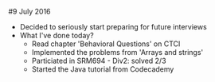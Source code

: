 #9 July 2016
- Decided to seriously start preparing for future interviews
- What I've done today?
    - Read chapter 'Behavioral Questions' on CTCI
    - Implemented the problems from 'Arrays and strings'
    - Particiated in SRM694 - Div2: solved 2/3
    - Started the Java tutorial from Codecademy
